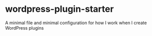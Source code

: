 # wordpress-plugin-starter
A minimal file and minimal configuration for how I work when I create WordPress plugins

